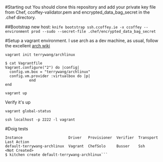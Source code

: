 #Starting out
You should clone this repository and add your private key file from Chef, ccoffey-validator.pem and encrypted_data_bag_secret in the .chef directory.

##Bootstrap new host:
`knife bootstrap ssh.ccoffey.ie -x ccoffey --environment prod --sudo --secret-file .chef/encrypted_data_bag_secret`

#Setup a vagrant environment.
I use arch as a dev machine, as usual, follow the excellent [arch wiki](https://wiki.archlinux.org/index.php/Vagrant)

`vagrant init terrywang/archlinux`
```
$ cat Vagrantfile
Vagrant.configure("2") do |config|
  config.vm.box = "terrywang/archlinux"
  config.vm.provider :virtualbox do |p|
           end
end
```
`vagrant up`

Verify it's up

`vagrant global-status`

`ssh localhost -p 2222 -l vagrant`

#Doig tests

```$ kitchen list
Instance                     Driver   Provisioner  Verifier  Transport  Last Action
default-terrywang-archlinux  Vagrant  ChefSolo     Busser    Ssh        <Not Created>
$ kitchen create default-terrywang-archlinux```

